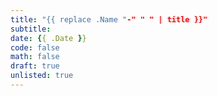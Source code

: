 ```yaml
---
title: "{{ replace .Name "-" " " | title }}"
subtitle:
date: {{ .Date }}
code: false
math: false
draft: true
unlisted: true
---
```

